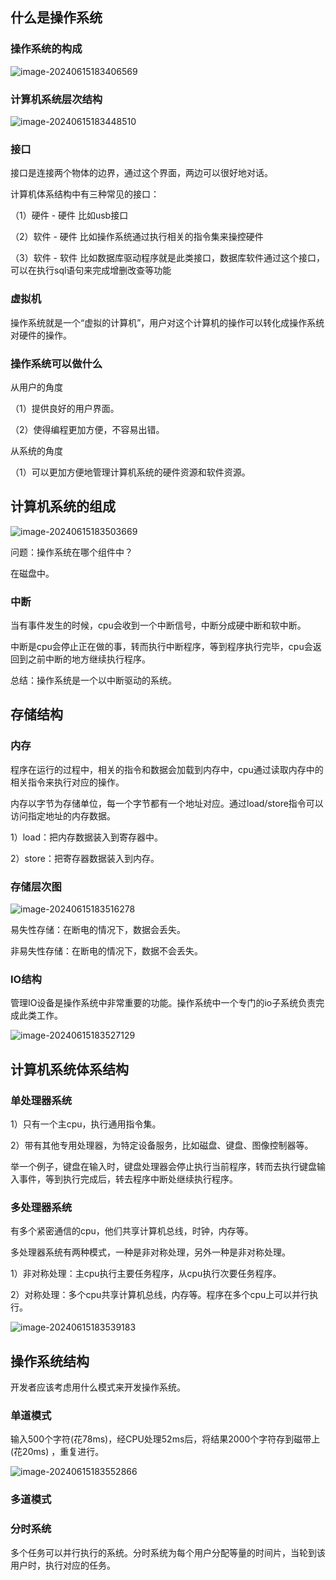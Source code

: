 ## 什么是操作系统

### 操作系统的构成

![image-20240615183406569](导论.assets/image-20240615183406569.png)

### 计算机系统层次结构

![image-20240615183448510](导论.assets/image-20240615183448510.png)

### 接口

接口是连接两个物体的边界，通过这个界面，两边可以很好地对话。

计算机体系结构中有三种常见的接口：

（1）硬件 - 硬件 比如usb接口

（2）软件 - 硬件 比如操作系统通过执行相关的指令集来操控硬件

（3）软件 - 软件 比如数据库驱动程序就是此类接口，数据库软件通过这个接口，可以在执行sql语句来完成增删改查等功能



### 虚拟机

操作系统就是一个“虚拟的计算机”，用户对这个计算机的操作可以转化成操作系统对硬件的操作。



### 操作系统可以做什么

从用户的角度

（1）提供良好的用户界面。

（2）使得编程更加方便，不容易出错。

从系统的角度

（1）可以更加方便地管理计算机系统的硬件资源和软件资源。



## 计算机系统的组成

![image-20240615183503669](导论.assets/image-20240615183503669.png)

问题：操作系统在哪个组件中？

在磁盘中。



### 中断

当有事件发生的时候，cpu会收到一个中断信号，中断分成硬中断和软中断。

中断是cpu会停止正在做的事，转而执行中断程序，等到程序执行完毕，cpu会返回到之前中断的地方继续执行程序。

总结：操作系统是一个以中断驱动的系统。



## 存储结构

### 内存

程序在运行的过程中，相关的指令和数据会加载到内存中，cpu通过读取内存中的相关指令来执行对应的操作。

内存以字节为存储单位，每一个字节都有一个地址对应。通过load/store指令可以访问指定地址的内存数据。

1）load：把内存数据装入到寄存器中。

2）store：把寄存器数据装入到内存。



### 存储层次图

![image-20240615183516278](导论.assets/image-20240615183516278.png)

易失性存储：在断电的情况下，数据会丢失。

非易失性存储：在断电的情况下，数据不会丢失。



### IO结构

管理IO设备是操作系统中非常重要的功能。操作系统中一个专门的io子系统负责完成此类工作。

![image-20240615183527129](导论.assets/image-20240615183527129.png)



## 计算机系统体系结构

### 单处理器系统

1）只有一个主cpu，执行通用指令集。

2）带有其他专用处理器，为特定设备服务，比如磁盘、键盘、图像控制器等。

举一个例子，键盘在输入时，键盘处理器会停止执行当前程序，转而去执行键盘输入事件，等到执行完成后，转去程序中断处继续执行程序。



### 多处理器系统

有多个紧密通信的cpu，他们共享计算机总线，时钟，内存等。

多处理器系统有两种模式，一种是非对称处理，另外一种是非对称处理。

1）非对称处理：主cpu执行主要任务程序，从cpu执行次要任务程序。

2）对称处理：多个cpu共享计算机总线，内存等。程序在多个cpu上可以并行执行。

![image-20240615183539183](导论.assets/image-20240615183539183.png)



## 操作系统结构

开发者应该考虑用什么模式来开发操作系统。

### 单道模式

输入500个字符(花78ms)，经CPU处理52ms后，将结果2000个字符存到磁带上(花20ms) ，重复进行。

![image-20240615183552866](导论.assets/image-20240615183552866.png)



### 多道模式



### 分时系统

多个任务可以并行执行的系统。分时系统为每个用户分配等量的时间片，当轮到该用户时，执行对应的任务。